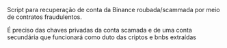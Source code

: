 Script para recuperação de conta da Binance roubada/scammada por meio de contratos fraudulentos.

É preciso das chaves privadas da conta scamada e de uma conta secundária que funcionará como duto das criptos e bnbs extraídas
